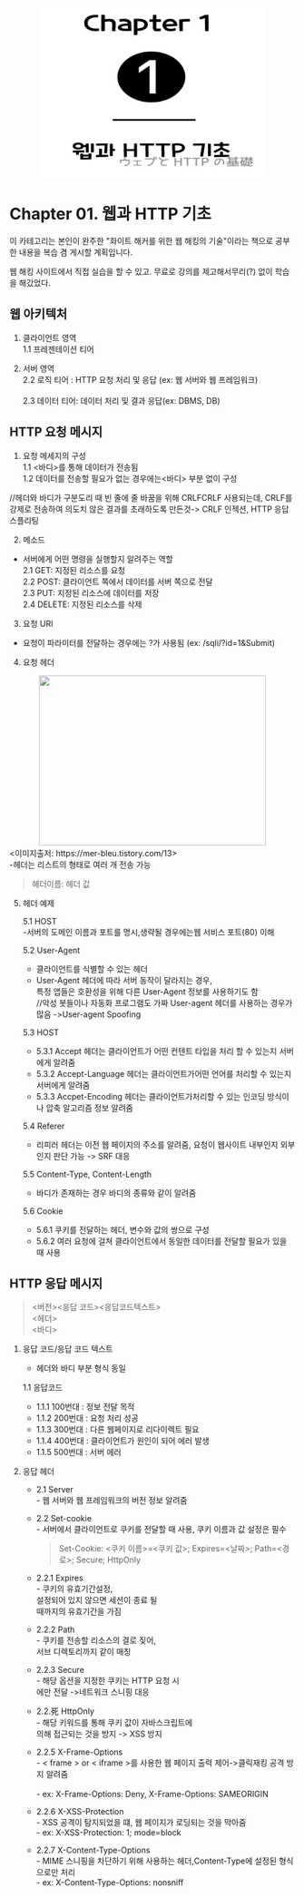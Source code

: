 <div align="center" >
<img src="/Art of Web Hacking/Chapter1/Chapter1.png" width="400" height="300"> <br>
</div>

# Chapter 01. 웹과 HTTP 기초

이 카테고리는 본인이 완주한
"화이트 해커를 위한 웹 해킹의 기술"이라는
책으로 공부한 내용을 복습 겸 게시할 계획입니다.

웹 해킹 사이트에서 직접 실습을 할 수 있고.
무료로 강의를 제고해서무리(?) 없이 학습을 해갔었다.

## 웹 아키텍처
1. 클라이언트 영역
    <br>1.1 프레젠테이션 티어

2. 서버 영역
    <br>2.2 로직 티어 : HTTP 요청 처리 및 응답 (ex: 웹 서버와 웹 프레임워크)    
    <br>2.3 데이터 티어: 데이터 처리 및 결과 응답(ex: DBMS, DB)

## HTTP 요청 메시지
1. 요청 메세지의 구성
<br>   1.1 <바디>를 통해 데이터가 전송됨
<br>   1.2 데이터를 전송할 필요가 없는 경우에는<바디> 부분 없이 구성

//헤더와 바디가 구분도리 때 빈 줄에 줄 바꿈을 위해 CRLFCRLF 사용되는데, CRLF를 강제로 전송하여 의도치
않은 결과를 초래하도록 만든것-> CRLF 인젝션, HTTP 응답 스플리팅

2. 메소드
  - 서버에게 어떤 명령을 실행할지 알려주는 역할
<br> 2.1 GET:  지정된 리소스를 요청
<br> 2.2 POST: 클라이언트 쪽에서 데이터를 서버 쪽으로 전달
<br> 2.3 PUT: 지정된 리소스에 데이터를 저장
<br> 2.4 DELETE: 지정된 리소스를 삭제

3. 요청 URI
- 요청이 파라미터를 전달하는 경우에는 ?가 사용됨
  (ex: /sqli/?id=1&Submit)

4. 요청 헤더

<div align="center" >
<img src="Art of Web Hacking/Chapter1/002.png.png" width="400" height="300"> <br>
</div>
<이미지출저: https://mer-bleu.tistory.com/13> <br>
-헤더는 리스트의 형태로 여러 개 전송 가능<br>


>헤더이름: 헤더 값


5. 헤더 예제

    5.1 HOST<br>
    -서버의 도메인 이름과 포트를 명시,생략될 경우에는웹 서비스 포트(80) 이해
    
    5.2 User-Agent
    - 클라이언트를 식별할 수 있는 헤더
    - User-Agent 헤더에 따라 서버 동작이 달라지는 경우, <br>특정 앱들은 호환성을 위해 다른 User-Agent 정보를 사용하기도 함<br>
     //악성 봇들이나 자동화 프로그램도 가짜 User-agent 헤더를 사용하는 경우가 많음
->User-agent Spoofing
    
    5.3 HOST<br>
    - 5.3.1 Accept 헤더는 클라이언트가 어떤 컨텐트 타입을 처리 할 수 있는지 서버에게 알려줌
    - 5.3.2 Accept-Language 헤더는 클라이언트가어떤 언어를 처리할 수 있는지 서버에게 알려줌
    - 5.3.3 Accpet-Encoding 헤더는 클라이언트가처리할 수 있는 인코딩 방식이나 압축 알고리즘 정보 알려줌

    5.4 Referer<br>
    - 리피러 헤더는 이전 웹 페이지의 주소를 알려줌, 요청이 웹사이트 내부인지 외부인지 판단 가능 -> SRF 대응

    5.5 Content-Type, Content-Length
      - 바디가 존재하는 경우 바디의 종류와 같이 알려줌
   
   5.6 Cookie
   - 5.6.1 쿠키를 전달하는 헤더, 변수와 값의 쌍으로 구성
   - 5.6.2 여러 요청에 걸쳐 클라이언트에서 동일한 데이터를 전달할 필요가 있을 때 사용


## HTTP 응답 메시지
   > <버전><응답 코드><응답코드텍스트><br><헤더><br><바디>


1. 응답 코드/응답 코드 텍스트
    - 헤더와 바디 부분 형식 동일

    1.1 응답코드
    - 1.1.1 100번대 : 정보 전달 목적 
    - 1.1.2 200번대 : 요청 처리 성공
    - 1.1.3 300번대 : 다른 웹페이지로 리다이렉트 필요
    - 1.1.4 400번대 : 클라이언트가 원인이 되어 에러 발생
    - 1.1.5 500번대 : 서버 에러

2. 응답 헤더
   - 2.1 Server
        <br>- 웹 서버와 웹 프레임워크의 버전 정보 알려줌 

   - 2.2 Set-cookie
        <br>- 서버에서 클라이언트로 쿠키를 전달할 때 사용, 쿠키 이름과 값 설정은 필수
        >Set-Cookie: <쿠키 이름>=<쿠키 값>; Expires=<날짜>; Path=<경로>; Secure; HttpOnly

    - 2.2.1 Expires
         <br>- 쿠키의 유효기간설정,<br>설정되어 있지 않으면 세션이 종료 될<br> 때까지의 유효기간을 가짐
    - 2.2.2 Path
        <br>- 쿠키를 전송할 리소스의 결로 짖어,<br>서브 디렉토리까지 같이 매칭 
     
    - 2.2.3 Secure
        <br>- 해당 옵션을 지정한 쿠키는 HTTP 요청 시<br>에만 전달 ->네트워크 스니핑 대응

    - 2.2.死 HttpOnly
        <br>- 해당 키워드를 통해 쿠키 값이 자바스크립트에<br>의해 접근되는 것을 방지 -> XSS 방지

    - 2.2.5 X-Frame-Options
        <br>- < frame > or < iframe >를 사용한 웹 페이지 출력 제어->클릭재킹 공격 방지 알려줌  
        <br>- ex: X-Frame-Options: Deny, X-Frame-Options: SAMEORIGIN

    - 2.2.6 X-XSS-Protection
        <br>- XSS 공격이 탐지되었을 떄, 웹 페이지가 로딩되는 것을 막아줌
        <br>- ex: X-XSS-Protection: 1; mode=block

    - 2.2.7 X-Content-Type-Options
        <br>- MIME 스니핑을 차단하기 위해 사용하는 헤더,Content-Type에 설정된 형식으로만 처리
        <br>- ex: X-Content-Type-Options: nonsniff





